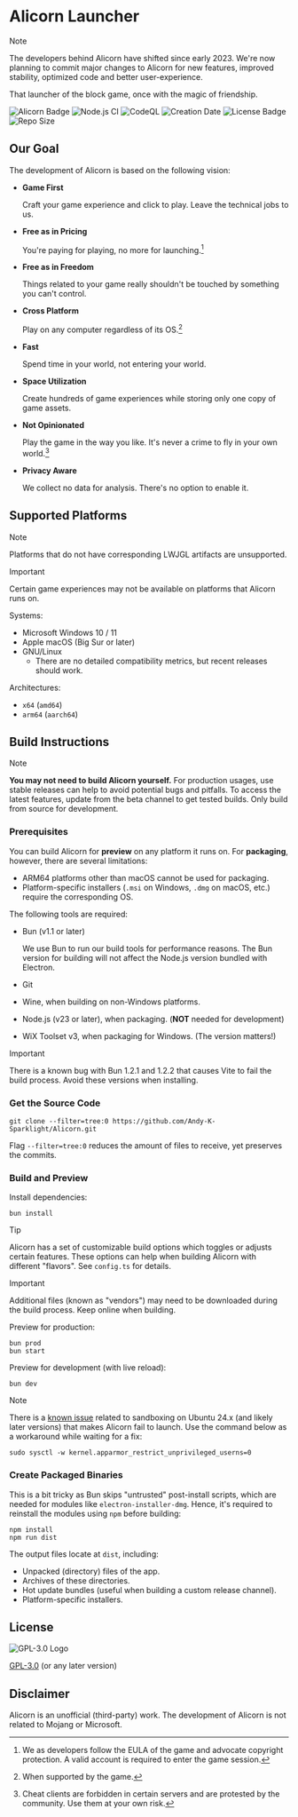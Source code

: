# Alicorn Launcher

> [!NOTE]
> The developers behind Alicorn have shifted since early 2023.
> We're now planning to commit major changes to Alicorn for new features, improved stability,
> optimized code and better user-experience.

That launcher of the block game, once with the magic of friendship.

![Alicorn Badge](https://img.shields.io/badge/Alicorn-2.x-df307f)
![Node.js CI](https://github.com/Andy-K-Sparklight/Alicorn/actions/workflows/build.yml/badge.svg)
![CodeQL](https://github.com/Andy-K-Sparklight/Alicorn/actions/workflows/codeql.yml/badge.svg)
![Creation Date](https://img.shields.io/github/created-at/Andy-K-Sparklight/Alicorn?label=since)
![License Badge](https://img.shields.io/github/license/Andy-K-Sparklight/Alicorn)
![Repo Size](https://img.shields.io/github/repo-size/Andy-K-Sparklight/Alicorn)

## Our Goal

The development of Alicorn is based on the following vision:

- **Game First**

  Craft your game experience and click to play. Leave the technical jobs to us.

- **Free as in Pricing**

  You're paying for playing, no more for launching.[^1]

- **Free as in Freedom**

  Things related to your game really shouldn't be touched by something you can't control.

- **Cross Platform**

  Play on any computer regardless of its OS.[^2]

- **Fast**

  Spend time in your world, not entering your world.

- **Space Utilization**

  Create hundreds of game experiences while storing only one copy of game assets.

- **Not Opinionated**

  Play the game in the way you like. It's never a crime to fly in your own world.[^3]

- **Privacy Aware**

  We collect no data for analysis. There's no option to enable it.

## Supported Platforms

> [!NOTE]
> Platforms that do not have corresponding LWJGL artifacts are unsupported.

> [!IMPORTANT]
> Certain game experiences may not be available on platforms that Alicorn runs on.

Systems:

- Microsoft Windows 10 / 11
- Apple macOS (Big Sur or later)
- GNU/Linux
    - There are no detailed compatibility metrics, but recent releases should work.

Architectures:

- `x64` (`amd64`)
- `arm64` (`aarch64`)

## Build Instructions

> [!NOTE]
> **You may not need to build Alicorn yourself.**
> For production usages, use stable releases can help to avoid potential bugs and pitfalls.
> To access the latest features, update from the beta channel to get tested builds.
> Only build from source for development.

### Prerequisites

You can build Alicorn for **preview** on any platform it runs on.
For **packaging**, however, there are several limitations:

- ARM64 platforms other than macOS cannot be used for packaging.
- Platform-specific installers (`.msi` on Windows, `.dmg` on macOS, etc.) require the corresponding OS.

The following tools are required:

- Bun (v1.1 or later)

  We use Bun to run our build tools for performance reasons.
  The Bun version for building will not affect the Node.js version bundled with Electron.

- Git

- Wine, when building on non-Windows platforms.

- Node.js (v23 or later), when packaging. (**NOT** needed for development)

- WiX Toolset v3, when packaging for Windows. (The version matters!)

> [!IMPORTANT]
> There is a known bug with Bun 1.2.1 and 1.2.2 that causes Vite to fail the build process.
> Avoid these versions when installing.

### Get the Source Code

```shell
git clone --filter=tree:0 https://github.com/Andy-K-Sparklight/Alicorn.git
```

Flag `--filter=tree:0` reduces the amount of files to receive, yet preserves the commits.

### Build and Preview

Install dependencies:

```shell
bun install
```

> [!TIP]
> Alicorn has a set of customizable build options which toggles or adjusts certain features.
> These options can help when building Alicorn with different "flavors".
> See `config.ts` for details.

> [!IMPORTANT]
> Additional files (known as "vendors") may need to be downloaded during the build process.
> Keep online when building.

Preview for production:

```shell
bun prod
bun start
```

Preview for development (with live reload):

```shell
bun dev
```

> [!NOTE]
> There is a [known issue](https://github.com/electron/electron/issues/42510) related to sandboxing on Ubuntu 24.x (and
> likely later versions) that makes Alicorn fail to launch. Use the command below as a workaround while waiting for a
> fix:
>
> ```shell
> sudo sysctl -w kernel.apparmor_restrict_unprivileged_userns=0
> ```

### Create Packaged Binaries

This is a bit tricky as Bun skips "untrusted" post-install scripts, which are needed for modules like
`electron-installer-dmg`. Hence, it's required to reinstall the modules using `npm` before building:

```shell
npm install
npm run dist
```

The output files locate at `dist`, including:

- Unpacked (directory) files of the app.
- Archives of these directories.
- Hot update bundles (useful when building a custom release channel).
- Platform-specific installers.

## License

![GPL-3.0 Logo](https://www.gnu.org/graphics/gplv3-or-later.png)

[GPL-3.0](https://www.gnu.org/licenses/gpl-3.0.html) (or any later version)

## Disclaimer

Alicorn is an unofficial (third-party) work. The development of Alicorn is not related to Mojang or Microsoft.

[^1]: We as developers follow the EULA of the game and advocate copyright protection.
A valid account is required to enter the game session.

[^2]: When supported by the game.

[^3]: Cheat clients are forbidden in certain servers and are protested by the community. Use them at your own risk.
